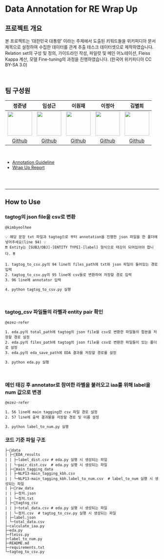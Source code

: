 # Data Annotation for RE Wrap Up

## 프로젝트 개요
본 프로젝트는 ‘대한민국 대통령’ 이라는 주제에서 도출된 키워드들을 위키피디아 문서 제목으로 설정하여 수집한 데이터를 관계 추출 테스크 데이터셋으로 제작하였습니다. <br/>
Relation set의 구성 및 정의, 가이드라인 작성, 파일럿 및 메인 어노테이션, Fleiss Kappa 계산, 모델 Fine-tuning의 과정을 진행하였습니다.
(한국어 위키피디아 CC BY-SA 3.0)

<br/>

## 팀 구성원

정준녕|임성근|이원재|이정아|김별희|
:-:|:-:|:-:|:-:|:-:
<img src='https://avatars.githubusercontent.com/u/51015187?v=4' height=80 width=80px></img>|<img src='https://avatars.githubusercontent.com/u/14817039?v=4' height=80 width=80px></img>|<img src='https://avatars.githubusercontent.com/u/61496071?v=4' height=80 width=80px></img>|<img src='https://avatars.githubusercontent.com/u/65378914?v=4' height=80 width=80px></img>|<img src='https://avatars.githubusercontent.com/u/42535803?v=4' height=80 width=80px></img>
[Github](https://github.com/ezez-refer)|[Github](https://github.com/lim4349)|[Github](https://github.com/wjlee-ling)|[Github](https://github.com/jjeongah)|[Github](https://github.com/kimbyeolhee)


<br>

* [Annotation Guideline](https://nextlevelpotato.notion.site/KLUE-RE-Annotation-guideline-c969709aaecf481bb580c913ef0446b1)
* [Wrap Up Report](https://nextlevelpotato.notion.site/Data-Annotation-for-RE-Wrap-Up-3122a61f46284e4f9180ca9c1270a29a)

<br/>
<br/>

---

## How to Use

### tagtog의 json file을 csv로 변환

```
@kimbyeolhee

💡 해당 문장 txt 파일과 tagtog으로 부터 annotation을 진행한 json 파일을 한 폴더에 넣어주세요(line 94) 💡
❗❗ Entity는 [SUBJ/OBJ]-[ENTITY TYPE]-[label] 형식으로 태깅이 되어있어야 합니다. ❗❗ 

1. tagtog_to_csv.py의 94 line의 files_path에 txt와 json 파일이 들어있는 경로 입력
2. tagtog_to_csv.py의 95 line에 csv들로 변환하여 저장할 경로 입력
3. 96 line에 annotator 입력

4. python tagtog_to_csv.py 실행
```


<br/>

### tagtog_csv 파일들의 라벨과 entity pair 확인

```
@ezez-refer

1. eda.py의 total_path에 tagtog의 json file을 csv로 변환한 파일들의 합본을 저장할 경로 설정
2. eda.py의 files_path에 tagtog의 json file을 csv로 변환한 파일들이 있는 폴더로 설정
3. eda.py의 eda_save_path에 EDA 결과를 저장할 경로를 설정

3. python eda.py 실행

```

<br/>

### 메인 태깅 후 annotator로 참여한 라벨을 불러오고 iaa를 위해 label을 num 값으로 변경

```
@ezez-refer

1. 56 line에 main tagging한 csv 파일 경로 설정
2. 57 line에 출력 결과물을 저장할 경로 및 이름 설정

3. python label_to_num.py 실행

```

### 코드 기준 파일 구조

```
├─📁data
| ├─📁EDA_results
| | ├─label_dist.csv # eda.py 실행 시 생성되는 파일
| | └─pair_dist.csv  # eda.py 실행 시 생성되는 파일
| ├─📁main_tagging_data
| | ├─NLP13-main_tagging_kbh.csv
| | └─NLP13-main_tagging_kbh.label_to_num.csv  # label_to_num 실행 시 생성되는 파일
| ├─📁raw_data
| | ├─정치.json
| | └─정치.txt
| ├─📁tagtog_csv
| | ├─total_data.csv # eda.py 실행 시 생성되는 파일
| | └─정치.csv  # tagtog_to_csv.py 실행 시 생성되는 파일
| ├─label.json
| └─total_data.csv
├─calculate_iaa.py
├─eda.py
├─fleiss.py
├─label_to_num.py
├─README.md
├─requirements.txt
└─tagtog_to_csv.py
```
